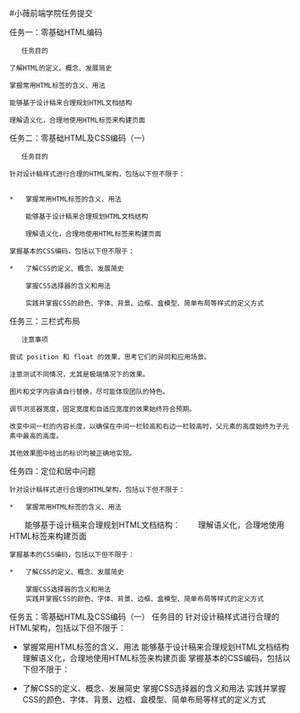#小薇前端学院任务提交     

任务一：零基础HTML编码      

       任务目的    

    了解HTML的定义、概念、发展简史    

    掌握常用HTML标签的含义、用法    

    能够基于设计稿来合理规划HTML文档结构    

    理解语义化，合理地使用HTML标签来构建页面    

任务二：零基础HTML及CSS编码（一）    

       任务目的    

    针对设计稿样式进行合理的HTML架构，包括以下但不限于：    
    

    *   掌握常用HTML标签的含义、用法     
   
        能够基于设计稿来合理规划HTML文档结构    

        理解语义化，合理地使用HTML标签来构建页面    

    掌握基本的CSS编码，包括以下但不限于：    

    *   了解CSS的定义、概念、发展简史    

        掌握CSS选择器的含义和用法    

        实践并掌握CSS的颜色、字体、背景、边框、盒模型、简单布局等样式的定义方式    

任务三：三栏式布局    

       注意事项    

    尝试 position 和 float 的效果，思考它们的异同和应用场景。    
    
    注意测试不同情况，尤其是极端情况下的效果。    

    图片和文字内容请自行替换，尽可能体现团队的特色。    

    调节浏览器宽度，固定宽度和自适应宽度的效果始终符合预期。    

    改变中间一栏的内容长度，以确保在中间一栏较高和右边一栏较高时，父元素的高度始终为子元素中最高的高度。    

    其他效果图中给出的标识均被正确地实现。   
    
任务四：定位和居中问题


    针对设计稿样式进行合理的HTML架构，包括以下但不限于：

    *   掌握常用HTML标签的含义、用法

        能够基于设计稿来合理规划HTML文档结构：
        理解语义化，合理地使用HTML标签来构建页面

    掌握基本的CSS编码，包括以下但不限于：

    *   了解CSS的定义、概念、发展简史

        掌握CSS选择器的含义和用法
        实践并掌握CSS的颜色、字体、背景、边框、盒模型、简单布局等样式的定义方式



任务五：零基础HTML及CSS编码（一）
任务目的
针对设计稿样式进行合理的HTML架构，包括以下但不限于：

*   掌握常用HTML标签的含义、用法
能够基于设计稿来合理规划HTML文档结构
理解语义化，合理地使用HTML标签来构建页面
掌握基本的CSS编码，包括以下但不限于：

*   了解CSS的定义、概念、发展简史
掌握CSS选择器的含义和用法
实践并掌握CSS的颜色、字体、背景、边框、盒模型、简单布局等样式的定义方式
